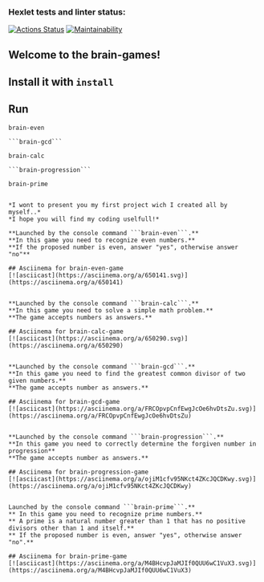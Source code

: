 ### Hexlet tests and linter status:
[![Actions Status](https://github.com/ilyakartashou/frontend-project-44/actions/workflows/hexlet-check.yml/badge.svg)](https://github.com/ilyakartashou/frontend-project-44/actions)
[![Maintainability](https://api.codeclimate.com/v1/badges/22b130fa6c972a03c3f1/maintainability)](https://codeclimate.com/)

## Welcome to the brain-games!

## Install it with ```install```

## Run 
```brain-even```
```
```brain-gcd```
```
```brain-calc```
```
```brain-progression```
```
```brain-prime```
```

*I wont to present you my first project wich I created all by myself..*
*I hope you will find my coding uselfull!*

**Launched by the console command ```brain-even```.**
**In this game you need to recognize even numbers.**
**If the proposed number is even, answer "yes", otherwise answer "no"**

## Asciinema for brain-even-game
[![asciicast](https://asciinema.org/a/650141.svg)](https://asciinema.org/a/650141)


**Launched by the console command ```brain-calc```.**
**In this game you need to solve a simple math problem.**
**The game accepts numbers as answers.**

## Asciinema for brain-calc-game
[![asciicast](https://asciinema.org/a/650290.svg)](https://asciinema.org/a/650290)


**Launched by the console command ```brain-gcd```.**
**In this game you need to find the greatest common divisor of two given numbers.**
**The game accepts number as answers.**

## Asciinema for brain-gcd-game
[![asciicast](https://asciinema.org/a/FRCOpvpCnfEwgJcOe6hvDtsZu.svg)](https://asciinema.org/a/FRCOpvpCnfEwgJcOe6hvDtsZu)


**Launched by the console command ```brain-progression```.**
**In this game you need to correctly determine the forgiven number in progression**
**The game accepts number as answers.**

## Asciinema for brain-progression-game
[![asciicast](https://asciinema.org/a/ojiM1cfv95NKct4ZKcJQCDKwy.svg)](https://asciinema.org/a/ojiM1cfv95NKct4ZKcJQCDKwy)


Launched by the console command ```brain-prime```.**
** In this game you need to recognize prime numbers.**
** A prime is a natural number greater than 1 that has no positive divisors other than 1 and itself.**
** If the proposed number is even, answer "yes", otherwise answer "no".**

## Asciinema for brain-prime-game
[![asciicast](https://asciinema.org/a/M4BHcvpJaMJIf0QUU6wC1VuX3.svg)](https://asciinema.org/a/M4BHcvpJaMJIf0QUU6wC1VuX3)













